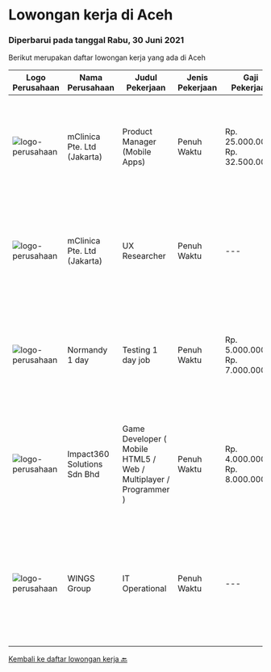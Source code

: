
  # Lowongan kerja di Aceh

  ### Diperbarui pada tanggal Rabu, 30 Juni 2021

  Berikut merupakan daftar lowongan kerja yang ada di Aceh

  |Logo Perusahaan | Nama Perusahaan | Judul Pekerjaan | Jenis Pekerjaan | Gaji Pekerjaan | Lokasi | Deskripsi | Tanggal diunggah | Pranala |
  | -------------- | --------------- | --------------- | --------- | --------- | -------------- | ------- | ----------- | ----------- |
  |![logo-perusahaan](https://image-service-cdn.seek.com.au/7665bb5bd589f085f653b36d2f3cbccaf93e5953/ee4dce1061f3f616224767ad58cb2fc751b8d2dc)|mClinica Pte. Ltd (Jakarta)|Product Manager (Mobile Apps)|Penuh Waktu|Rp. 25.000.000-Rp. 32.500.000|Aceh|mClinica is hiring for a Product/Project Manager to serve our clients in Southeast Asia and support our growth regionally and globally. We are looking...|Selasa, 29 Juni 2021|https://www.jobstreet.co.id/id/job/product-manager-mobile-apps-3567675?token=0~baa20a2e-50fa-40c6-aaad-f1b1fc49c8c5&sectionRank=1&jobId=jobstreet-id-job-3567675|
|![logo-perusahaan](https://image-service-cdn.seek.com.au/7665bb5bd589f085f653b36d2f3cbccaf93e5953/ee4dce1061f3f616224767ad58cb2fc751b8d2dc)|mClinica Pte. Ltd (Jakarta)|UX Researcher|Penuh Waktu|---|Aceh|mClinica is hiring for a UX Researcher to serve our clients in Southeast Asia and support our growth regionally and globally. We are looking for a...|Selasa, 29 Juni 2021|https://www.jobstreet.co.id/id/job/ux-researcher-3567687?token=0~baa20a2e-50fa-40c6-aaad-f1b1fc49c8c5&sectionRank=2&jobId=jobstreet-id-job-3567687|
|![logo-perusahaan](https://us.123rf.com/450wm/pavelstasevich/pavelstasevich1811/pavelstasevich181101027/112815900-stock-vector-no-image-available-icon-flat-vector.jpg?ver=6)|Normandy 1 day|Testing 1 day job|Penuh Waktu|Rp. 5.000.000-Rp. 7.000.000|Kota Banda Aceh|Write or copy and paste the job responsibilities and requirement in the text box below.Write or copy and paste the job responsibilities and...|Rabu, 23 Juni 2021|https://www.jobstreet.co.id/id/job/testing-1-day-job-3562496?token=0~baa20a2e-50fa-40c6-aaad-f1b1fc49c8c5&sectionRank=3&jobId=jobstreet-id-job-3562496|
|![logo-perusahaan](https://image-service-cdn.seek.com.au/06b729438205195a03d4bcec08ce1ddd5d9c1576/ee4dce1061f3f616224767ad58cb2fc751b8d2dc)|Impact360 Solutions Sdn Bhd|Game Developer ( Mobile HTML5 / Web / Multiplayer / Programmer )|Penuh Waktu|Rp. 4.000.000-Rp. 8.000.000|Aceh|We are hiring remote HTML5 game developers from all parts of Indonesia. If you have real experience building HTML5 games or applications, you're...|Selasa, 22 Juni 2021|https://www.jobstreet.co.id/id/job/game-developer-mobile-html5-web-multiplayer-programmer-4597348/origin/my?token=0~baa20a2e-50fa-40c6-aaad-f1b1fc49c8c5&sectionRank=4&jobId=jobstreet-my-job-4597348|
|![logo-perusahaan](https://image-service-cdn.seek.com.au/138dbc9a784a2fd52dce556bcdfc9ce524875019/ee4dce1061f3f616224767ad58cb2fc751b8d2dc)|WINGS Group|IT Operational|Penuh Waktu|---|Aceh|Uraian pekerjaan: Menganalisa hardware dan software yang dibutuhkan di Distribution Center Melakukan troubleshoot hardware dan software di...|Senin, 07 Juni 2021|https://www.jobstreet.co.id/id/job/it-operational-3548315?token=0~baa20a2e-50fa-40c6-aaad-f1b1fc49c8c5&sectionRank=5&jobId=jobstreet-id-job-3548315|


  [Kembali ke daftar lowongan kerja 🔙](../README.md#daftar-lowongan-kerja)
  